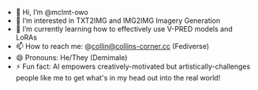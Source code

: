 - 👋 Hi, I’m @mclmt-owo
- 👀 I’m interested in TXT2IMG and IMG2IMG Imagery Generation
- 🌱 I’m currently learning how to effectively use V-PRED models and LoRAs
- 📫 How to reach me: @collin@collins-corner.cc (Fediverse)
- 😄 Pronouns: He/They (Demimale)
- ⚡ Fun fact: AI empowers creatively-motivated but artistically-challenges people like me to get what's in my head out into the real world!
